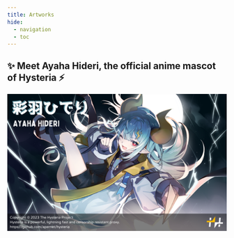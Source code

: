 ```yaml
---
title: Artworks
hide:
  - navigation
  - toc
---
```


## ✨ Meet Ayaha Hideri, the official anime mascot of Hysteria ⚡️

[![Ayaha Hideri](../assets/artworks/hc_name.png)](../assets/artworks/hc_name.png)
